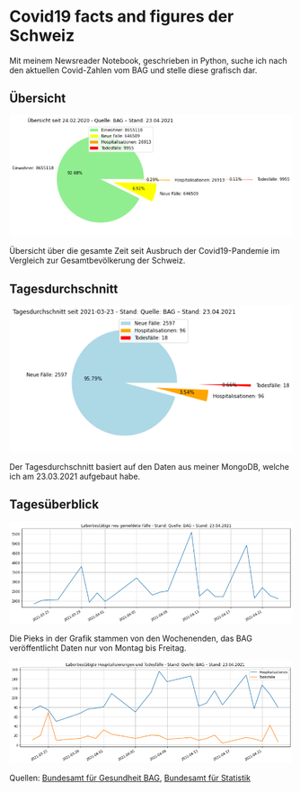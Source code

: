 # Covid19 facts and figures der Schweiz

Mit meinem Newsreader Notebook, geschrieben in Python, suche ich nach den aktuellen Covid-Zahlen vom BAG und stelle diese grafisch dar.

## Übersicht

![Overview](../images/covid-overview.png)

Übersicht über die gesamte Zeit seit Ausbruch der Covid19-Pandemie im Vergleich zur Gesamtbevölkerung der Schweiz.

## Tagesdurchschnitt

![Overview](../images/covid-dayli-overview.png)

Der Tagesdurchschnitt basiert auf den Daten aus meiner MongoDB, welche ich am 23.03.2021 aufgebaut habe.

## Tagesüberblick

![Overview](../images/covid-dayli-newcases.png)

Die Pieks in der Grafik stammen von den Wochenenden, das BAG veröffentlicht Daten nur von Montag bis Freitag.

![Overview](../images/covid-dayli-host-dead.png)

Quellen: [Bundesamt für Gesundheit BAG](www.covid19.admin.ch), [Bundesamt für Statistik](https://www.bfs.admin.ch/bfs/de/home/statistiken/bevoelkerung/stand-entwicklung.html)
